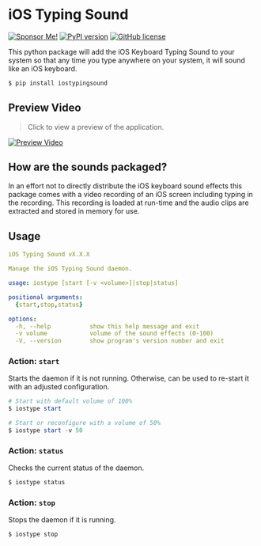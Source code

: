 # iOS Typing Sound

[![Sponsor Me!](https://img.shields.io/badge/%F0%9F%92%B8-Sponsor%20Me!-blue)](https://github.com/sponsors/nathan-fiscaletti)
[![PyPI version](https://badge.fury.io/py/iostypingsound.svg)](https://badge.fury.io/py/iostypingsound)
[![GitHub license](https://img.shields.io/github/license/nathan-fiscaletti/iostypingsound.svg)](https://github.com/nathan-fiscaletti/iostypingsound/blob/master/LICENSE)

This python package will add the iOS Keyboard Typing Sound to your system so that any time you type anywhere on your system, it will sound like an iOS keyboard.

```sh
$ pip install iostypingsound
```

## Preview Video

> Click to view a preview of the application.

[![Preview Video](https://img.youtube.com/vi/r-B0Iqad564/0.jpg)](https://www.youtube.com/watch?v=r-B0Iqad564)

## How are the sounds packaged?

In an effort not to directly distribute the iOS keyboard sound effects this package comes with a video recording of an iOS screen including typing in the recording. This recording is loaded at run-time and the audio clips are extracted and stored in memory for use.

## Usage

```yaml
iOS Typing Sound vX.X.X

Manage the iOS Typing Sound daemon.

usage: iostype [start [-v <volume>]|stop|status]

positional arguments:
  {start,stop,status}

options:
  -h, --help           show this help message and exit
  -v volume            volume of the sound effects (0-100)
  -V, --version        show program's version number and exit
```

### Action: `start`

Starts the daemon if it is not running. Otherwise, can be used to re-start it with an adjusted configuration.

```powershell
# Start with default volume of 100%
$ iostype start
```

```powershell
# Start or reconfigure with a volume of 50%
$ iostype start -v 50
```

### Action: `status`

Checks the current status of the daemon.

```powershell
$ iostype status
```

### Action: `stop`

Stops the daemon if it is running.

```powershell
$ iostype stop
```
